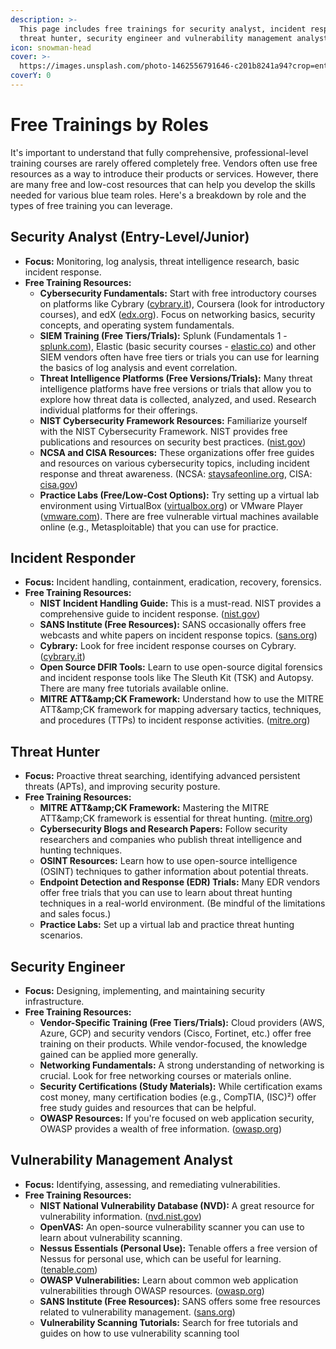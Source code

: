 ```yaml
---
description: >-
  This page includes free trainings for security analyst, incident responder,
  threat hunter, security engineer and vulnerability management analyst.
icon: snowman-head
cover: >-
  https://images.unsplash.com/photo-1462556791646-c201b8241a94?crop=entropy&cs=srgb&fm=jpg&ixid=M3wxOTcwMjR8MHwxfHNlYXJjaHw5fHxibHVlfGVufDB8fHx8MTczOTM4Mjg1MXww&ixlib=rb-4.0.3&q=85
coverY: 0
---
```


# Free Trainings by Roles

It's important to understand that fully comprehensive, professional-level training courses are rarely offered completely free. Vendors often use free resources as a way to introduce their products or services. However, there are many free and low-cost resources that can help you develop the skills needed for various blue team roles. Here's a breakdown by role and the types of free training you can leverage.

## Security Analyst (Entry-Level/Junior)

* **Focus:** Monitoring, log analysis, threat intelligence research, basic incident response.
* **Free Training Resources:**
  * **Cybersecurity Fundamentals:** Start with free introductory courses on platforms like Cybrary ([cybrary.it](https://www.cybrary.it/)), Coursera (look for introductory courses), and edX ([edx.org](https://www.google.com/url?sa=E\&source=gmail\&q=https://www.edx.org/)). Focus on networking basics, security concepts, and operating system fundamentals.
  * **SIEM Training (Free Tiers/Trials):** Splunk (Fundamentals 1 - [splunk.com](https://www.splunk.com/)), Elastic (basic security courses - [elastic.co](https://www.google.com/url?sa=E\&source=gmail\&q=https://www.elastic.co/)) and other SIEM vendors often have free tiers or trials you can use for learning the basics of log analysis and event correlation.
  * **Threat Intelligence Platforms (Free Versions/Trials):** Many threat intelligence platforms have free versions or trials that allow you to explore how threat data is collected, analyzed, and used. Research individual platforms for their offerings.
  * **NIST Cybersecurity Framework Resources:** Familiarize yourself with the NIST Cybersecurity Framework. NIST provides free publications and resources on security best practices. ([nist.gov](https://www.google.com/url?sa=E\&source=gmail\&q=https://www.nist.gov/cyberframework))
  * **NCSA and CISA Resources:** These organizations offer free guides and resources on various cybersecurity topics, including incident response and threat awareness. (NCSA: [staysafeonline.org](https://staysafeonline.org/), CISA: [cisa.gov](https://www.cisa.gov/))
  * **Practice Labs (Free/Low-Cost Options):** Try setting up a virtual lab environment using VirtualBox ([virtualbox.org](https://www.google.com/url?sa=E\&source=gmail\&q=https://www.virtualbox.org/)) or VMware Player ([vmware.com](https://www.google.com/url?sa=E\&source=gmail\&q=https://www.vmware.com/)). There are free vulnerable virtual machines available online (e.g., Metasploitable) that you can use for practice.

## Incident Responder

* **Focus:** Incident handling, containment, eradication, recovery, forensics.
* **Free Training Resources:**
  * **NIST Incident Handling Guide:** This is a must-read. NIST provides a comprehensive guide to incident response. ([nist.gov](https://www.google.com/search?q=https://www.nist.gov/itl/csd/cybersecurity-incident-handling-guide))
  * **SANS Institute (Free Resources):** SANS occasionally offers free webcasts and white papers on incident response topics. ([sans.org](https://www.sans.org/))
  * **Cybrary:** Look for free incident response courses on Cybrary. ([cybrary.it](https://www.cybrary.it/))
  * **Open Source DFIR Tools:** Learn to use open-source digital forensics and incident response tools like The Sleuth Kit (TSK) and Autopsy. There are many free tutorials available online.
  * **MITRE ATT\&amp;CK Framework:** Understand how to use the MITRE ATT\&amp;CK framework for mapping adversary tactics, techniques, and procedures (TTPs) to incident response activities. ([mitre.org](https://www.mitre.org/))

## Threat Hunter

* **Focus:** Proactive threat searching, identifying advanced persistent threats (APTs), and improving security posture.
* **Free Training Resources:**
  * **MITRE ATT\&amp;CK Framework:** Mastering the MITRE ATT\&amp;CK framework is essential for threat hunting. ([mitre.org](https://www.mitre.org/))
  * **Cybersecurity Blogs and Research Papers:** Follow security researchers and companies who publish threat intelligence and hunting techniques.
  * **OSINT Resources:** Learn how to use open-source intelligence (OSINT) techniques to gather information about potential threats.
  * **Endpoint Detection and Response (EDR) Trials:** Many EDR vendors offer free trials that you can use to learn about threat hunting techniques in a real-world environment. (Be mindful of the limitations and sales focus.)
  * **Practice Labs:** Set up a virtual lab and practice threat hunting scenarios.

## Security Engineer

* **Focus:** Designing, implementing, and maintaining security infrastructure.
* **Free Training Resources:**
  * **Vendor-Specific Training (Free Tiers/Trials):** Cloud providers (AWS, Azure, GCP) and security vendors (Cisco, Fortinet, etc.) offer free training on their products. While vendor-focused, the knowledge gained can be applied more generally.
  * **Networking Fundamentals:** A strong understanding of networking is crucial. Look for free networking courses or materials online.
  * **Security Certifications (Study Materials):** While certification exams cost money, many certification bodies (e.g., CompTIA, (ISC)²) offer free study guides and resources that can be helpful.
  * **OWASP Resources:** If you're focused on web application security, OWASP provides a wealth of free information. ([owasp.org](https://www.google.com/search?q=https://owasp.org/))

## Vulnerability Management Analyst

* **Focus:** Identifying, assessing, and remediating vulnerabilities.
* **Free Training Resources:**
  * **NIST National Vulnerability Database (NVD):** A great resource for vulnerability information. ([nvd.nist.gov](https://www.google.com/url?sa=E\&source=gmail\&q=https://nvd.nist.gov/))
  * **OpenVAS:** An open-source vulnerability scanner you can use to learn about vulnerability scanning.
  * **Nessus Essentials (Personal Use):** Tenable offers a free version of Nessus for personal use, which can be useful for learning. ([tenable.com](https://www.google.com/search?q=https://www.tenable.com/vulnerability-management/nessus-essentials))
  * **OWASP Vulnerabilities:** Learn about common web application vulnerabilities through OWASP resources. ([owasp.org](https://www.google.com/search?q=https://owasp.org/))
  * **SANS Institute (Free Resources):** SANS offers some free resources related to vulnerability management. ([sans.org](https://www.sans.org/))
  * **Vulnerability Scanning Tutorials:** Search for free tutorials and guides on how to use vulnerability scanning tool
